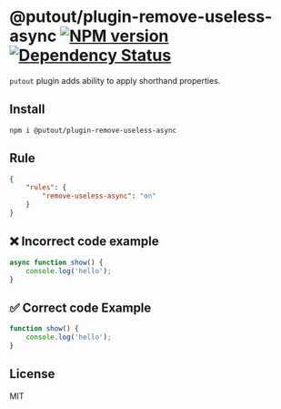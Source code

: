# @putout/plugin-remove-useless-async [![NPM version][NPMIMGURL]][NPMURL] [![Dependency Status][DependencyStatusIMGURL]][DependencyStatusURL]

[NPMIMGURL]: https://img.shields.io/npm/v/@putout/plugin-remove-useless-async.svg?style=flat&longCache=true
[NPMURL]: https://npmjs.org/package/@putout/plugin-remove-useless-async"npm"
[DependencyStatusURL]: https://david-dm.org/coderaiser/putout?path=packages/plugin-remove-useless-async
[DependencyStatusIMGURL]: https://david-dm.org/coderaiser/putout.svg?path=packages/plugin-remove-useless-async

`putout` plugin adds ability to apply shorthand properties.

## Install

```
npm i @putout/plugin-remove-useless-async
```

## Rule

```json
{
    "rules": {
        "remove-useless-async": "on"
    }
}
```

## ❌ Incorrect code example

```js
async function show() {
    console.log('hello');
}
```

## ✅ Correct code Example

```js
function show() {
    console.log('hello');
}
```

## License

MIT
